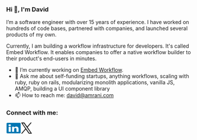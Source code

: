 ### Hi 👋, I'm David

I’m a software engineer with over 15 years of experience. I have worked on hundreds of code bases, partnered with companies, and launched several products of my own.

Currently, I am building a workflow infrastructure for developers. It's called Embed Workflow. It enables companies to offer a native workflow builder to their product's end-users in minutes.

- 🔭 I’m currently working on [Embed Workflow](https://embedworkflow.com/).
- 💬 Ask me about self-funding startups, anything workflows, scaling with ruby, ruby on rails, modularizing monolith applications, vanilla JS, AMQP, building a UI component library
- 📫 How to reach me: david@amrani.com 

<h3 align="left">Connect with me:</h3>
<p align="left" style="display: flex">
  <a href="https://linkedin.com/in/amrani-david" target="blank"><img align="center" src="https://raw.githubusercontent.com/devicons/devicon/master/icons/linkedin/linkedin-original.svg" alt="linkedin" height="30" width="40" /></a>
  <a href="https://x.com/damrani5" target="blank"><img align="center" src="https://raw.githubusercontent.com/devicons/devicon/master/icons/twitter/twitter-original.svg" alt="twitter" height="30" width="30" /></a>
</p>
